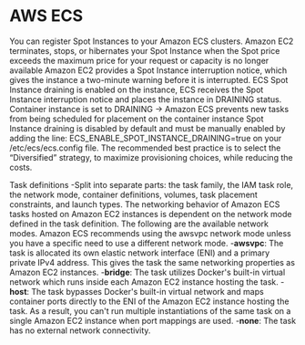 # AWS ECS

You can register Spot Instances to your Amazon ECS clusters.
Amazon EC2 terminates, stops, or hibernates your Spot Instance when the Spot price exceeds the maximum price for your request or capacity is no longer available
Amazon EC2 provides a Spot Instance interruption notice, which gives the instance a two-minute warning before it is interrupted.
ECS Spot Instance draining is enabled on the instance, ECS receives the Spot Instance interruption notice and places the instance in DRAINING status.
Container instance is set to DRAINING -> Amazon ECS prevents new tasks from being scheduled for placement on the container instance
Spot Instance draining is disabled by default and must be manually enabled by adding the line:
ECS_ENABLE_SPOT_INSTANCE_DRAINING=true on your /etc/ecs/ecs.config file.
The recommended best practice is to select the “Diversified” strategy, to maximize provisioning choices, while reducing the costs. 

Task definitions
-Split into separate parts: the task family, the IAM task role, the network mode, container definitions, volumes, 
  task placement constraints, and launch types.
The networking behavior of Amazon ECS tasks hosted on Amazon EC2 instances is dependent on the network mode defined in the task definition. The following are the available network modes. Amazon ECS recommends using the awsvpc network mode unless you have a specific need to use a different network mode.
-**awsvpc**: The task is allocated its own elastic network interface (ENI) and a primary private IPv4 address. This gives the task the same networking properties as Amazon EC2 instances.
-**bridge**: The task utilizes Docker's built-in virtual network which runs inside each Amazon EC2 instance hosting the task.
-**host**: The task bypasses Docker's built-in virtual network and maps container ports directly to the ENI of the Amazon EC2 instance hosting the task. As a result, you can't run multiple instantiations of the same task on a single Amazon EC2 instance when port mappings are used.
-**none**: The task has no external network connectivity.
